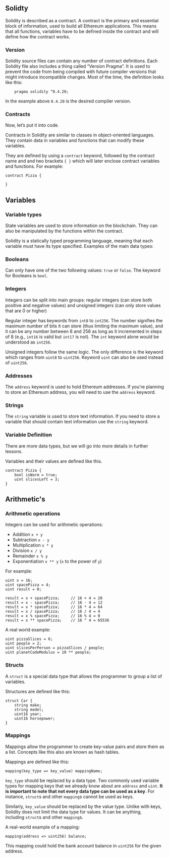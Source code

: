 ## **Solidty**

Solidity is described as a contract. A contract is the primary and essential block of information, used to build all Ethereum applications. This means that all functions, variables have to be defined inside the contract and will define how the contract works.

### **Version**

Solidity source files can contain any number of contract definitions. Each Solidity file also includes a thing called “Version Pragma”. It is used to prevent the code from being compiled with future compiler versions that might introduce incompatible changes. Most of the time, the definition looks like this:

```
	pragma solidity ^0.4.20;
```

In the example above `0.4.20` is the desired compiler version.

### **Contracts**

Now, let’s put it into code.

Contracts in Solidity are similar to classes in object-oriented languages. They contain data in variables and functions that can modify these variables.

They are defined by using a `contract` keyword, followed by the contract name and and two brackets `{ }` which will later enclose contract variables and functions. For example:

```
contract Pizza {

}
``` 

## ****Variables****

### **Variable types**

State variables are used to store information on the blockchain. They can also be manipulated by the functions within the contract.

Solidity is a statically typed programming language, meaning that each variable must have its type specified. Examples of the main data types:

### **Booleans**

Can only have one of the two following values: `true` or `false`. The keyword for Booleans is `bool`.

### **Integers**

Integers can be split into main groups: regular integers (can store both positive and negative values) and unsigned integers (can only store values that are 0 or higher)

Regular integer has keywords from `int8` to `int256`. The number signifies the maximum number of bits it can store (thus limiting the maximum value), and it can be any number between 8 and 256 as long as it incremented in steps of 8 (e.g., `int16` is valid but `int17` is not). The `int` keyword alone would be understood as `int256`.

Unsigned integers follow the same logic. The only difference is the keyword which ranges from `uint8` to `uint256`. Keyword `uint` can also be used instead of `uint256`.

### **Addresses**

The `address` keyword is used to hold Ethereum addresses. If you're planning to store an Ethereum address, you will need to use the `address` keyword.

### **Strings**

The `string` variable is used to store text information. If you need to store a variable that should contain text information use the `string` keyword.

### **Variable Definition**

There are more data types, but we will go into more details in further lessons.

Variables and their values are defined like this.

```
contract Pizza {
    bool isWarm = true;
    uint slicesLeft = 3;
}
```

## Arithmetic's

### **Arithmetic operations**

Integers can be used for arithmetic operations:

- Addition `x + y`
- Subtraction `x - y`
- Multiplication `x * y`
- Division `x / y`
- Remainder `x % y`
- Exponentiation `x ** y` (`x` to the power of `y`)

For example:

```
uint x = 16;
uint spacePizza = 4;
uint result = 0;

result = x + spacePizza;     // 16 + 4 = 20
result = x - spacePizza;     // 16 - 4 = 12
result = x * spacePizza;     // 16 * 4 = 64
result = x / spacePizza;     // 16 / 4 = 4
result = x % spacePizza;     // 16 % 4 = 0
result = x ** spacePizza;    // 16 ^ 4 = 65536

```

A real world example:

```
uint pizzaSlices = 6;
uint people = 2;
uint slicesPerPerson = pizzaSlices / people;
uint planetCodeModulus = 10 ** people;
```

### **Structs**

A `struct` is a special data type that allows the programmer to group a list of variables.

Structures are defined like this:

```
struct Car {
    string make;
    string model;
    uint16 year;
    uint16 horsepower;
}
```

### **Mappings**

Mappings allow the programmer to create key-value pairs and store them as a list. Concepts like this also are known as hash tables.

Mappings are defined like this:

```
mapping(key_type => key_value) mappingName;
```

`key_type` should be replaced by a data type. Two commonly used variable types for mapping keys that we already know about are `address` and `uint`. **It is important to note that not every data type can be used as a key**. For instance, `struct`s and other `mapping`s cannot be used as keys.

Similarly, `key_value` should be replaced by the value type. Unlike with keys, Solidity does not limit the data type for values. It can be anything, including `struct`s and other `mapping`s.

A real-world example of a mapping:

```
mapping(address => uint256) balance;
```

This mapping could hold the bank account balance in `uint256` for the given address.